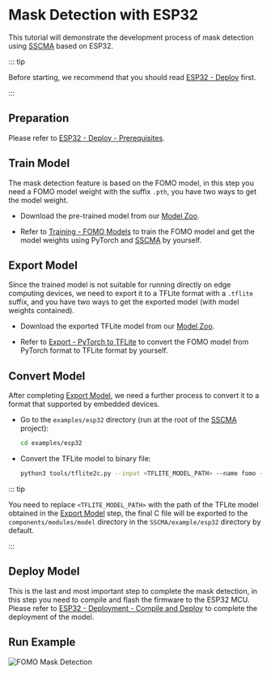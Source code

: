 # Mask Detection with ESP32

This tutorial will demonstrate the development process of mask detection using [SSCMA](https://github.com/Seeed-Studio/ModelAssistant) based on ESP32.

::: tip

Before starting, we recommend that you should read [ESP32 - Deploy](./deploy.md) first.

:::

## Preparation

Please refer to [ESP32 - Deploy - Prerequisites](./deploy.md#prerequisites).

## Train Model

The mask detection feature is based on the FOMO model, in this step you need a FOMO model weight with the suffix `.pth`, you have two ways to get the model weight.

- Download the pre-trained model from our [Model Zoo](https://github.com/Seeed-Studio/ModelAssistant-model-zoo).

- Refer to [Training - FOMO Models](../../tutorials/training/fomo.md) to train the FOMO model and get the model weights using PyTorch and [SSCMA](https://github.com/Seeed-Studio/ModelAssistant) by yourself.

## Export Model

Since the trained model is not suitable for running directly on edge computing devices, we need to export it to a TFLite format with a `.tflite` suffix, and you have two ways to get the exported model (with model weights contained).

- Download the exported TFLite model from our [Model Zoo](https://github.com/Seeed-Studio/ModelAssistant-model-zoo).

- Refer to [Export - PyTorch to TFLite](../../tutorials/export/pytorch_2_tflite.md) to convert the FOMO model from PyTorch format to TFLite format by yourself.

## Convert Model

After completing [Export Model](#export-model), we need a further process to convert it to a format that supported by embedded devices.

- Go to the `examples/esp32` directory (run at the root of the [SSCMA](https://github.com/Seeed-Studio/ModelAssistant) project):

  ```sh
  cd examples/esp32
  ```

- Convert the TFLite model to binary file:

  ```sh
  python3 tools/tflite2c.py --input <TFLITE_MODEL_PATH> --name fomo --output_dir components/modules/model --classes='("unmask", "mask")'
  ```

::: tip

You need to replace `<TFLITE_MODEL_PATH>` with the path of the TFLite model obtained in the [Export Model](#export-model) step, the final C file will be exported to the `components/modules/model` directory in the `SSCMA/example/esp32` directory by default.

:::

## Deploy Model

This is the last and most important step to complete the mask detection, in this step you need to compile and flash the firmware to the ESP32 MCU. Please refer to [ESP32 - Deployment - Compile and Deploy](./deploy.md#compile-and-deploy) to complete the deployment of the model.

## Run Example

![FOMO Mask Detection](https://files.seeedstudio.com/sscma/docs/static/esp32/images/fomo_mask.gif)
